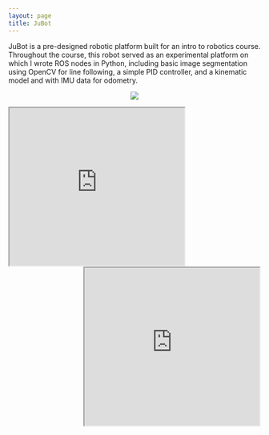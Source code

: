 ```yaml
---
layout: page
title: JuBot
---
```


JuBot is a pre-designed robotic platform built for an intro to robotics course. Throughout the course, this robot served as an experimental platform on which I wrote ROS nodes in Python, including basic image segmentation using OpenCV for line following, a simple PID controller, and a kinematic model and with IMU data for odometry.

<p align="center">
  <img  src="{{site.url}}/images/jubot_side2.jpg">
</p>

<iframe width="350" height="315"
src="https://youtube.com/embed/pt6XSqtSpy4">
</iframe>

<iframe width="350" height="315" align="right"
src="https://youtube.com/embed/JZp9qSePe1M">
</iframe>
